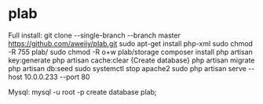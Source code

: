 # plab
Full install:
git clone --single-branch --branch master https://github.com/aweiiy/plab.git
sudo apt-get install php-xml
sudo chmod -R 755 plab/
sudo chmod -R o+w plab/storage
composer install
php artisan key:generate
php artisan cache:clear
{Create database}
php artisan migrate
php artisan db:seed
sudo systemctl stop apache2
sudo php artisan serve --host 10.0.0.233 --port 80

Mysql:
mysql -u root -p
create database plab;
